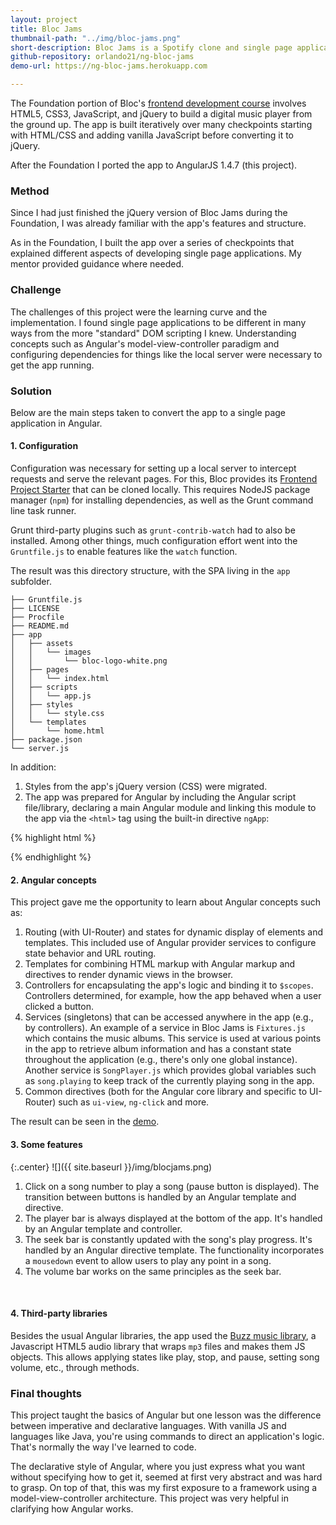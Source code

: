 ```yaml
---
layout: project
title: Bloc Jams
thumbnail-path: "../img/bloc-jams.png"
short-description: Bloc Jams is a Spotify clone and single page application in AngularJS that I built during my time at Bloc, a coding school. I fully ported the application from jQuery to Angular.
github-repository: orlando21/ng-bloc-jams
demo-url: https://ng-bloc-jams.herokuapp.com

---
```

The Foundation portion of Bloc's [frontend development course](https://www.bloc.io/frontend-development-bootcamp) involves HTML5, CSS3, JavaScript, and jQuery to build a digital music player from the ground up. The app is built iteratively over many checkpoints starting with HTML/CSS and adding vanilla JavaScript before converting it to jQuery.

After the Foundation I ported the app to AngularJS 1.4.7 (this project).

### Method

Since I had just finished the jQuery version of Bloc Jams during the Foundation, I was already familiar with the app's features and structure.

As in the Foundation, I built the app over a series of checkpoints that explained different aspects of developing single page applications. My mentor provided guidance where needed.

### Challenge

The challenges of this project were the learning curve and the implementation. I found single page applications to be different in many ways from the more "standard" DOM scripting I knew. Understanding concepts such as Angular's model-view-controller paradigm and configuring dependencies for things like the local server were necessary to get the app running.

### Solution

Below are the main steps taken to convert the app to a single page application in Angular.

#### 1. Configuration

Configuration was necessary for setting up a local server to intercept requests and serve the relevant pages. For this, Bloc provides its [Frontend Project Starter](https://github.com/Bloc/bloc-frontend-project-starter) that can be cloned locally. This requires NodeJS package manager (`npm`) for installing dependencies, as well as the Grunt command line task runner.

Grunt third-party plugins such as `grunt-contrib-watch` had to also be installed. Among other things, much configuration effort went into the `Gruntfile.js` to enable features like the `watch` function.

The result was this directory structure, with the SPA living in the `app` subfolder.

```
├── Gruntfile.js
├── LICENSE
├── Procfile
├── README.md
├── app
│   ├── assets
│   │   └── images
│   │       └── bloc-logo-white.png
│   ├── pages
│   │   └── index.html
│   ├── scripts
│   │   └── app.js
│   ├── styles
│   │   └── style.css
│   └── templates
│       └── home.html
├── package.json
└── server.js
```
In addition:

1. Styles from the app's jQuery version (CSS) were migrated.
2. The app was prepared for Angular by including the Angular script file/library, declaring a main Angular module and linking this module to the app via the `<html>` tag using the built-in directive `ngApp`:

{% highlight html %}
<html ng-app="blocJams">
{% endhighlight %}
<br>

#### 2. Angular concepts

This project gave me the opportunity to learn about Angular concepts such as:

1. Routing (with UI-Router) and states for dynamic display of elements and templates. This included use of Angular provider services to configure state behavior and URL routing.
2. Templates for combining HTML markup with Angular markup and directives to render dynamic views in the browser.
3. Controllers for encapsulating the app's logic and binding it to `$scopes`. Controllers determined, for example, how the app behaved when a user clicked a button.
4. Services (singletons) that can be accessed anywhere in the app (e.g., by controllers). An example of a service in Bloc Jams is `Fixtures.js` which contains the music albums. This service is used at various points in the app to retrieve album information and has a constant state throughout the application (e.g., there's only one global instance). Another service is `SongPlayer.js` which provides global variables such as `song.playing` to keep track of the currently playing song in the app.
5. Common directives (both for the Angular core library and specific to UI-Router) such as `ui-view`, `ng-click` and more.

The result can be seen in the [demo](http://ng-bloc-jams.herokuapp.com/).

#### 3. Some features

{:.center}
![]({{ site.baseurl }}/img/blocjams.png)

1. Click on a song number to play a song (pause button is displayed). The transition between buttons is handled by an Angular template and directive.
2. The player bar is always displayed at the bottom of the app. It's handled by an Angular template and controller.
3. The seek bar is constantly updated with the song's play progress. It's handled by an Angular directive template. The functionality incorporates a `mousedown` event to allow users to play any point in a song.
4. The volume bar works on the same principles as the seek bar.

<br>

#### 4. Third-party libraries

Besides the usual Angular libraries, the app used the [Buzz music library](http://buzz.jaysalvat.com/), a Javascript HTML5 audio library that wraps `mp3` files and makes them JS objects. This allows applying states like play, stop, and pause, setting song volume, etc., through methods.

### Final thoughts

This project taught the basics of Angular but one lesson was the difference between imperative and declarative languages. With vanilla JS and languages like Java, you're using commands to direct an application's logic. That's normally the way I've learned to code.

The declarative style of Angular, where you just express what you want without specifying how to get it, seemed at first very abstract and was hard to grasp. On top of that, this was my first exposure to a framework using a model-view-controller architecture. This project was very helpful in clarifying how Angular works.
